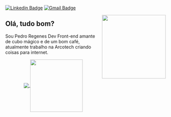 [![Linkedin Badge](https://img.shields.io/badge/-LinkedIn-blue?style=flat-square&logo=Linkedin&logoColor=white&link=https://www.linkedin.com/in/hedenica/)](https://www.linkedin.com/in/phregenes/)
[![Gmail Badge](https://img.shields.io/badge/-Gmail-c14438?style=flat-square&logo=Gmail&logoColor=white&link=mailto:hedenica@gmail.com)](mailto:phregenes@gmail.com)

<img align="right" width="200" height="200" src="https://freesvg.org/img/kubiko-rubikas.png">

## Olá, tudo bom?

Sou Pedro Regenes Dev Front-end amante de cubo mágico e de um bom café, atualmente trabalho na Arcotech criando coisas para internet. 

<p align="center">
  <a href="https://github.com/silviolleite?tab=repositories">
    <img
      align="center"
      src="https://github-readme-stats.vercel.app/api/top-langs/?username=phregenes&layout=compact"
    />
  </a>
  <a href="https://github.com/phregenes?tab=repositories">
    <img
      align="center"
      height="165"
      src="https://github-readme-stats.vercel.app/api?username=phregenes&count_private=true&show_icons=true&custom_title=Github%20Status&hide=issues"
    />
  </a>
</p>

